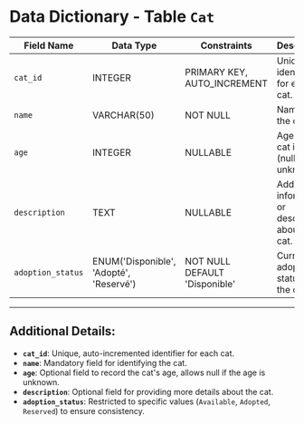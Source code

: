 # Data Dictionary - Table `Cat`

| **Field Name**       | **Data Type**                         | **Constraints**                   | **Description**                                                |
|-----------------------|---------------------------------------|------------------------------------|----------------------------------------------------------------|
| `cat_id`             | INTEGER                              | PRIMARY KEY, AUTO_INCREMENT       | Unique identifier for each cat.                               |
| `name`               | VARCHAR(50)                         | NOT NULL                          | Name of the cat.                                               |
| `age`                | INTEGER                              | NULLABLE                          | Age of the cat in years (nullable if unknown).                 |
| `description`        | TEXT                                 | NULLABLE                          | Additional information or description about the cat.          |
| `adoption_status`    | ENUM('Disponible', 'Adopté', 'Reservé') | NOT NULL DEFAULT 'Disponible'     | Current adoption status of the cat.                           |

---

## Additional Details:
- **`cat_id`**: Unique, auto-incremented identifier for each cat.
- **`name`**: Mandatory field for identifying the cat.
- **`age`**: Optional field to record the cat's age, allows null if the age is unknown.
- **`description`**: Optional field for providing more details about the cat.
- **`adoption_status`**: Restricted to specific values (`Available`, `Adopted`, `Reserved`) to ensure consistency.

